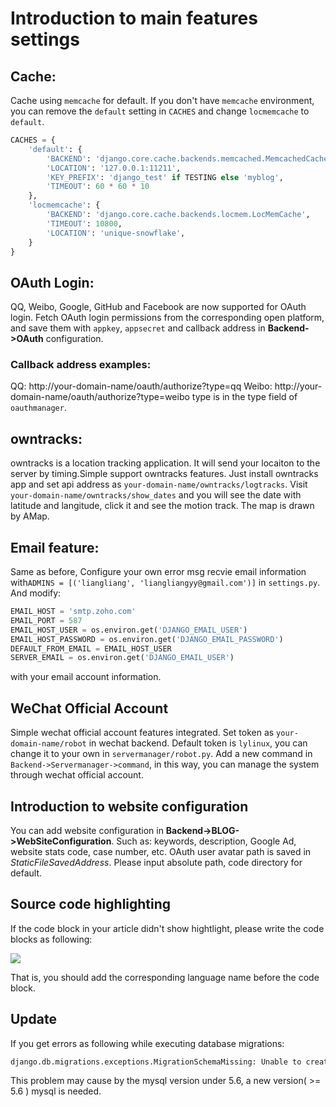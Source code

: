 # Introduction to main features settings

## Cache:

Cache using `memcache` for default. If you don't have `memcache` environment, you can remove the `default` setting in `CACHES` and change `locmemcache` to `default`.

```python
CACHES = {
    'default': {
        'BACKEND': 'django.core.cache.backends.memcached.MemcachedCache',
        'LOCATION': '127.0.0.1:11211',
        'KEY_PREFIX': 'django_test' if TESTING else 'myblog',
        'TIMEOUT': 60 * 60 * 10
    },
    'locmemcache': {
        'BACKEND': 'django.core.cache.backends.locmem.LocMemCache',
        'TIMEOUT': 10800,
        'LOCATION': 'unique-snowflake',
    }
}
```

## OAuth Login:

QQ, Weibo, Google, GitHub and Facebook are now supported for OAuth login. Fetch OAuth login permissions from the corresponding open platform, and save them with `appkey`, `appsecret` and callback address in **Backend->OAuth** configuration.

### Callback address examples:

QQ: http://your-domain-name/oauth/authorize?type=qq
Weibo: http://your-domain-name/oauth/authorize?type=weibo
type is in the type field of `oauthmanager`.

## owntracks:

owntracks is a location tracking application. It will send your locaiton to the server by timing.Simple support owntracks features. Just install owntracks app and set api address as `your-domain-name/owntracks/logtracks`. Visit `your-domain-name/owntracks/show_dates` and you will see the date with latitude and langitude, click it and see the motion track. The map is drawn by AMap.

## Email feature:

Same as before, Configure your own error msg recvie email information with`ADMINS = [('liangliang', 'liangliangyy@gmail.com')]` in `settings.py`. And modify:

```python
EMAIL_HOST = 'smtp.zoho.com'
EMAIL_PORT = 587
EMAIL_HOST_USER = os.environ.get('DJANGO_EMAIL_USER')
EMAIL_HOST_PASSWORD = os.environ.get('DJANGO_EMAIL_PASSWORD')
DEFAULT_FROM_EMAIL = EMAIL_HOST_USER
SERVER_EMAIL = os.environ.get('DJANGO_EMAIL_USER')
```

with your email account information.

## WeChat Official Account

Simple wechat official account features integrated. Set token as `your-domain-name/robot` in wechat backend. Default token is `lylinux`, you can change it to your own in `servermanager/robot.py`. Add a new command in `Backend->Servermanager->command`, in this way, you can manage the system through wechat official account.

## Introduction to website configuration

You can add website configuration in **Backend->BLOG->WebSiteConfiguration**. Such as: keywords, description, Google Ad, website stats code, case number, etc.
OAuth user avatar path is saved in _StaticFileSavedAddress_. Please input absolute path, code directory for default.

## Source code highlighting

If the code block in your article didn't show hightlight, please write the code blocks as following:

![](https://resource.lylinux.net/image/codelang.png)

That is, you should add the corresponding language name before the code block.

## Update

If you get errors as following while executing database migrations:

```python
django.db.migrations.exceptions.MigrationSchemaMissing: Unable to create the django_migrations table ((1064, "You have an error in your SQL syntax; check the manual that corresponds to your MySQL server version for the right syntax to use near '(6) NOT NULL)' at line 1"))
```

This problem may cause by the mysql version under 5.6, a new version( >= 5.6 ) mysql is needed.
